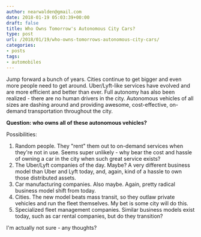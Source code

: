 ```yaml
---
author: nearwalden@gmail.com
date: 2018-01-19 05:03:39+00:00
draft: false
title: Who Owns Tomorrow's Autonomous City Cars?
type: post
url: /2018/01/19/who-owns-tomorrows-autonomous-city-cars/
categories:
- posts
tags:
- automobiles
---
```


Jump forward a bunch of years.  Cities continue to get bigger and even more people need to get around.  Uber/Lyft-like services have evolved and are more efficient and better than ever.  Full autonomy has also been realized - there are no human drivers in the city.  Autonomous vehicles of all sizes are dashing around and providing awesome, cost-effective, on-demand transportation throughout the city.





**Question:  who owns all of these autonomous vehicles?**





Possibilities:






  1. Random people.  They "rent" them out to on-demand services when they're not in use.  Seems super unlikely - why bear the cost and hassle of owning a car in the city when such great service exists?
  2. The Uber/Lyft companies of the day.  Maybe?  A very different business model than Uber and Lyft today, and, again, kind of a hassle to own those distributed assets.
  3. Car manufacturing companies.  Also maybe.  Again, pretty radical business model shift from today.
  4. Cities.  The new model beats mass transit, so they outlaw private vehicles and run the fleet themselves.  My bet is some city will do this.
  5. Specialized fleet management companies.  Similar business models exist today, such as car rental companies, but do they transition?




I'm actually not sure - any thoughts?



